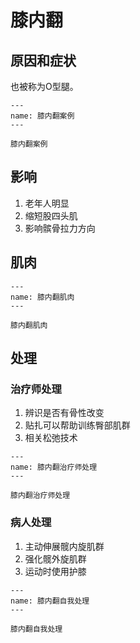 # 膝内翻

## 原因和症状

也被称为O型腿。

```{figure} /_static/img/2022-02-02-20-47-04.png
---
name: 膝内翻案例
---

膝内翻案例
```

## 影响

1. 老年人明显
2. 缩短股四头肌
3. 影响髌骨拉力方向

## 肌肉

```{figure} /_static/img/2022-02-02-20-49-05.png
---
name: 膝内翻肌肉
---

膝内翻肌肉
```

## 处理

### 治疗师处理

1. 辨识是否有骨性改变
2. 贴扎可以帮助训练臀部肌群
3. 相关松弛技术

```{figure} /_static/img/2022-02-02-20-50-58.png
---
name: 膝内翻治疗师处理
---

膝内翻治疗师处理
```

### 病人处理

1. 主动伸展髋内旋肌群
2. 强化髋外旋肌群
3. 运动时使用护膝

```{figure} /_static/img/2022-02-02-20-52-54.png
---
name: 膝内翻自我处理
---

膝内翻自我处理
```